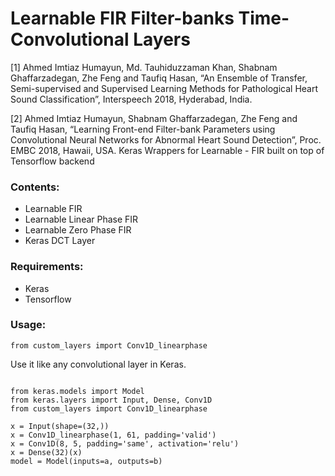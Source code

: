 # Learnable FIR Filter-banks Time-Convolutional Layers

[1] Ahmed Imtiaz Humayun, Md. Tauhiduzzaman Khan, Shabnam Ghaffarzadegan, Zhe Feng and Taufiq Hasan, “An Ensemble of Transfer, Semi-supervised and Supervised Learning Methods for Pathological Heart Sound Classification”, Interspeech 2018, Hyderabad, India.

[2] Ahmed Imtiaz Humayun, Shabnam Ghaffarzadegan, Zhe Feng and Taufiq Hasan, “Learning Front-end Filter-bank Parameters using Convolutional Neural Networks for Abnormal Heart Sound Detection”, Proc. EMBC 2018, Hawaii, USA.
Keras Wrappers for Learnable - FIR built on top of Tensorflow backend

### Contents:

- Learnable FIR
- Learnable Linear Phase FIR
- Learnable Zero Phase FIR
- Keras DCT Layer

### Requirements:
- Keras
- Tensorflow

### Usage:
`` from custom_layers import Conv1D_linearphase
``

Use it like any convolutional layer in Keras.


```

from keras.models import Model
from keras.layers import Input, Dense, Conv1D
from custom_layers import Conv1D_linearphase

x = Input(shape=(32,))
x = Conv1D_linearphase(1, 61, padding='valid')
x = Conv1D(8, 5, padding='same', activation='relu')
x = Dense(32)(x)
model = Model(inputs=a, outputs=b)

```
